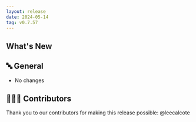 ```yaml
---
layout: release
date: 2024-05-14
tag: v0.7.57
---
```


## What's New
## 🔤 General
* No changes

## 👨🏽‍💻 Contributors

Thank you to our contributors for making this release possible:
@leecalcote
